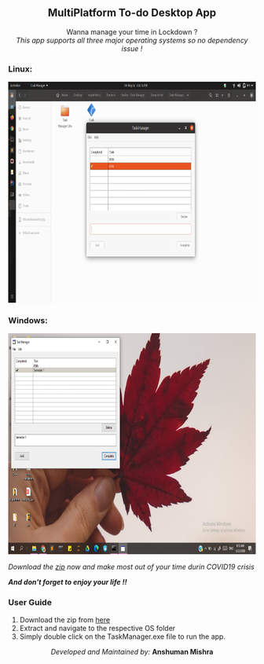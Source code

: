 <center><h2> MultiPlatform To-do Desktop App</h2></center>

<center> Wanna manage your time in Lockdown ? </center>

<center><I>This app supports all three major operating systems so no dependency issue ! </I></center>

### Linux: 
<img src="src/ubuntu.png" style="width:1366px;height:450px;">

### Windows:
<img src="src/windows.png" style="width:1366px;height:450px;">

<I>Download the [zip](https://github.com/shivanshuman021/TaskManager/archive/master.zip) now and make most out of your time durin COVID19 crisis </I>

<I><B>And don't forget to enjoy your life !! </B></I>

### User Guide
  1. Download the zip from [here](https://github.com/shivanshuman021/TaskManager/archive/master.zip) 
  2. Extract and navigate to the respective OS folder 
  3. Simply double click on the TaskManager.exe file to run the app.
  
  
 

<center>
<I>Developed and Maintained by: </I>
<B>Anshuman Mishra</B>

